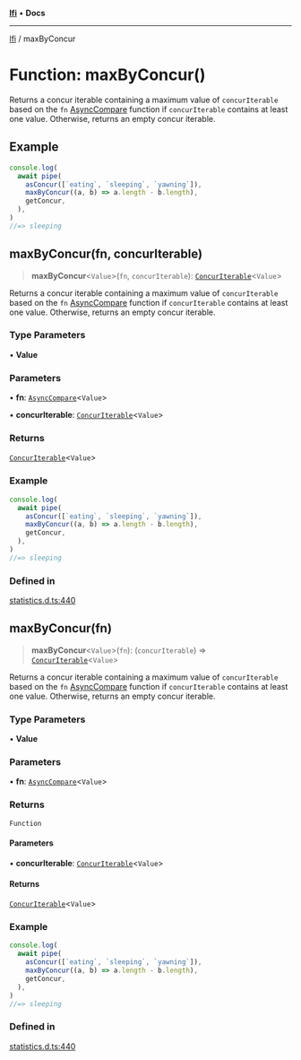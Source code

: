 [**lfi**](../readme.md) • **Docs**

***

[lfi](../globals.md) / maxByConcur

# Function: maxByConcur()

Returns a concur iterable containing a maximum value of `concurIterable`
based on the `fn` [AsyncCompare](../type-aliases/AsyncCompare.md) function if `concurIterable` contains
at least one value. Otherwise, returns an empty concur iterable.

## Example

```js
console.log(
  await pipe(
    asConcur([`eating`, `sleeping`, `yawning`]),
    maxByConcur((a, b) => a.length - b.length),
    getConcur,
  ),
)
//=> sleeping
```

## maxByConcur(fn, concurIterable)

> **maxByConcur**\<`Value`\>(`fn`, `concurIterable`): [`ConcurIterable`](../type-aliases/ConcurIterable.md)\<`Value`\>

Returns a concur iterable containing a maximum value of `concurIterable`
based on the `fn` [AsyncCompare](../type-aliases/AsyncCompare.md) function if `concurIterable` contains
at least one value. Otherwise, returns an empty concur iterable.

### Type Parameters

• **Value**

### Parameters

• **fn**: [`AsyncCompare`](../type-aliases/AsyncCompare.md)\<`Value`\>

• **concurIterable**: [`ConcurIterable`](../type-aliases/ConcurIterable.md)\<`Value`\>

### Returns

[`ConcurIterable`](../type-aliases/ConcurIterable.md)\<`Value`\>

### Example

```js
console.log(
  await pipe(
    asConcur([`eating`, `sleeping`, `yawning`]),
    maxByConcur((a, b) => a.length - b.length),
    getConcur,
  ),
)
//=> sleeping
```

### Defined in

[statistics.d.ts:440](https://github.com/TomerAberbach/lfi/blob/e98b31ea37c84de0758cf58c8fcf28193f36b533/src/operations/statistics.d.ts#L440)

## maxByConcur(fn)

> **maxByConcur**\<`Value`\>(`fn`): (`concurIterable`) => [`ConcurIterable`](../type-aliases/ConcurIterable.md)\<`Value`\>

Returns a concur iterable containing a maximum value of `concurIterable`
based on the `fn` [AsyncCompare](../type-aliases/AsyncCompare.md) function if `concurIterable` contains
at least one value. Otherwise, returns an empty concur iterable.

### Type Parameters

• **Value**

### Parameters

• **fn**: [`AsyncCompare`](../type-aliases/AsyncCompare.md)\<`Value`\>

### Returns

`Function`

#### Parameters

• **concurIterable**: [`ConcurIterable`](../type-aliases/ConcurIterable.md)\<`Value`\>

#### Returns

[`ConcurIterable`](../type-aliases/ConcurIterable.md)\<`Value`\>

### Example

```js
console.log(
  await pipe(
    asConcur([`eating`, `sleeping`, `yawning`]),
    maxByConcur((a, b) => a.length - b.length),
    getConcur,
  ),
)
//=> sleeping
```

### Defined in

[statistics.d.ts:440](https://github.com/TomerAberbach/lfi/blob/e98b31ea37c84de0758cf58c8fcf28193f36b533/src/operations/statistics.d.ts#L440)
